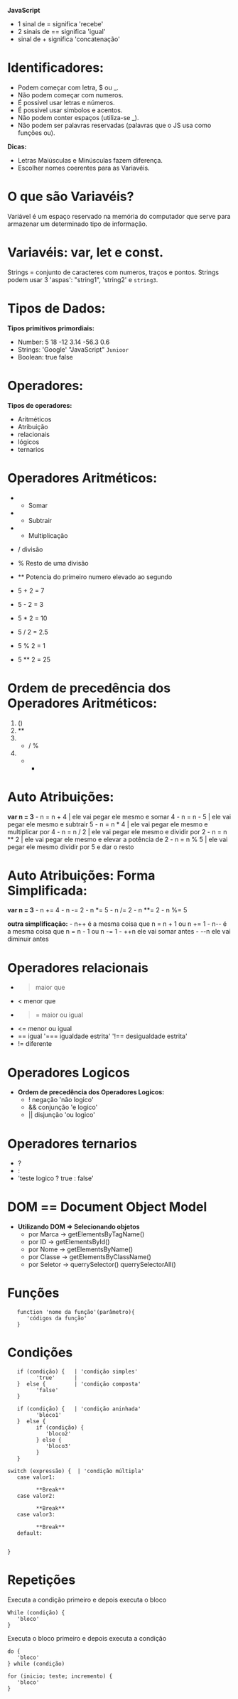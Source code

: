 **JavaScript**

 - 1 sinal de = significa 'recebe'
 - 2 sinais de == significa 'igual'
 - sinal de + significa 'concatenação'

# Identificadores:
 - Podem começar com letra, $ ou _.
 - Não podem começar com numeros.
 - É possivel usar letras e números.
 - É possivel usar simbolos e acentos.
 - Não podem conter espaços (utiliza-se _).
 - Não podem ser palavras reservadas (palavras que o JS usa como funções ou).

**Dicas:**
 - Letras Maiúsculas e Minúsculas fazem diferença.
 - Escolher nomes coerentes para as Variavéis.

# O que são Variavéis?
   Variável é um espaço reservado na memória do computador que serve para armazenar um determinado tipo de informação.

# Variavéis: var, let e const.
   Strings = conjunto de caracteres com numeros, traços e pontos.
   Strings podem usar 3 'aspas': "string1", 'string2' e `string3`.

# Tipos de Dados:
**Tipos primitivos primordiais:**
   - Number: 5 18 -12 3.14 -56.3 0.6
   - Strings: 'Google' "JavaScript" `Junioor`
   - Boolean: true false

# Operadores:
**Tipos de operadores:**
   - Aritméticos
   - Atribuição
   - relacionais
   - lógicos
   - ternarios

# Operadores Aritméticos:
  - +  Somar   
  - -  Subtrair
  - *  Multiplicação 
  - /  divisão
  - %  Resto de uma divisão 
  - ** Potencia do primeiro numero elevado ao segundo

  - 5 + 2 = 7
  - 5 - 2 = 3
  - 5 * 2 = 10
  - 5 / 2 = 2.5
  - 5 % 2 = 1
  - 5 ** 2 = 25

# Ordem de precedência dos Operadores Aritméticos:
   1. ()
   2. **
   3. * / %
   4. + -

# Auto Atribuições:
   **var n = 3**
    - n = n + 4  | ele vai pegar ele mesmo e somar 4
    - n = n - 5  | ele vai pegar ele mesmo e subtrair 5
    - n = n * 4  | ele vai pegar ele mesmo e multiplicar por 4
    - n = n / 2  | ele vai pegar ele mesmo e dividir por 2
    - n = n ** 2 | ele vai pegar ele mesmo e elevar a potência de 2
    - n = n % 5  | ele vai pegar ele mesmo dividir por 5 e dar o resto

# Auto Atribuições: **Forma Simplificada:**
   **var n = 3**
     - n += 4 
     - n -= 2
     - n *= 5
     - n /= 2
     - n **= 2
     - n %= 5
   
   **outra simplificação:**
     - n++  é a mesma coisa que n = n + 1 ou n += 1
     - n--  é a mesma coisa que n = n - 1 ou n -= 1
     - ++n  ele vai somar antes
     - --n  ele vai diminuir antes

# Operadores relacionais
  - > maior que
  - < menor que 
  - >= maior ou igual
  - <= menor ou igual
  - == igual '=== igualdade estrita' '!== desigualdade estrita'
  - != diferente

# Operadores Logicos
 -  **Ordem de precedência dos Operadores Logicos:**
    - ! negação 'não logico'
    - && conjunção 'e logico'
    - || disjunção 'ou logico'

# Operadores ternarios
 -  ? 
 -  :
 -  'teste logico ? true : false'

# DOM == Document Object Model
 -  **Utilizando DOM => Selecionando objetos**
     - por Marca → getElementsByTagName()
     - por ID → getElementsById()
     - por Nome → getElementsByName()
     - por Classe → getElementsByClassName()
     - por Seletor → querrySelector() querrySelectorAll()

# Funções 
```
   function 'nome da função'(parâmetro){
      'códigos da função'
   }
```

# Condições 
```
   if (condição) {   | 'condição simples'
         'true'      |
   }  else {         | 'condição composta'
         'false'
   }
```
```
   if (condição) {   | 'condição aninhada'
         'bloco1'
   }  else {
         if (condição) {
            'bloco2'
         } else {
            'bloco3'
         }
   }
```
```
switch (expressão) {  | 'condição múltipla'
   case valor1:

         **Break**
   case valor2: 

         **Break**
   case valor3: 

         **Break**
   default:

   
}
```

# Repetições
Executa a condição primeiro e depois executa o bloco
```
While (condição) {
   'bloco'
}
```
Executa o bloco primeiro e depois executa a condição
```
do {
   'bloco'
} while (condição)
```
```
for (inicio; teste; incremento) {
   'bloco'
}
```